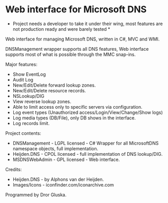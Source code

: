# Web interface for Microsoft DNS

* Project needs a developer to take it under their wing, most features are not production ready and were barely tested *

Web interface for managing Microsoft DNS, written in C#, MVC and WMI.

DNSManagement wrapper supports all DNS features, Web interface supports most of what is possible through the MMC snap-ins.

Major features:
* Show EventLog
* Audit Log
* New/Edit/Delete forward lookup zones.
* New/Edit/Delete resource records.
* NSLookup/DIG
* View reverse lookup zones.
* Able to limit access only to specific servers via configuration.
* Log event types (Unauthorized access/Login/View/Change/Show logs)
* Log media types (DB/File), only DB shows in the interface.
* Log records limit.

Project contents:

* DNSManagement - LGPL licensed - C# Wrapper for all MicrosoftDNS namespace objects, full implementation.
* Heijden.DNS - CPOL licensed - full implementation of DNS lookup/DIG.
* MSDNSWebAdmin - GPL licensed - Web interface.

Credits:
* Heijden.DNS - by Alphons van der Heijden.
* Images/Icons - iconfinder.com/iconarchive.com

Programmed by Dror Gluska. 

